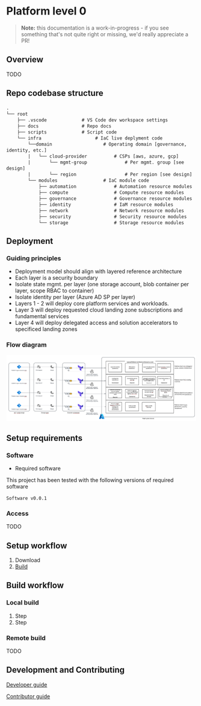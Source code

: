 # Platform level 0

> **Note:** this documentation is a work-in-progress - if you see something that's not quite right or missing, we'd really appreciate a PR!

## Overview

TODO

## Repo codebase structure
    .
    └── root
        ├── .vscode             # VS Code dev workspace settings
        ├── docs                # Repo docs
        ├── scripts             # Script code            
        └── infra                    # IaC live deplyment code
            └──domain                   # Operating domain [governance, identity, etc.]
            |   └── cloud-provider          # CSPs [aws, azure, gcp]
            |       └── mgmt-group              # Per mgmt. group [see design]
            |       └── region                  # Per region [see design]
            └── modules                 # IaC module code
                ├── automation              # Automation resource modules 
                ├── compute                 # Compute resource modules
                ├── governance              # Governance resource modules
                ├── identity                # IaM resource modules
                ├── network                 # Network resource modules
                ├── security                # Security resource modules
                └── storage                 # Storage resource modules


## Deployment

### Guiding principles
* Deployment model should align with layered reference architecture
* Each layer is a security boundary
* Isolate state mgmt. per layer (one storage account, blob container per layer, scope RBAC to container)
* Isolate identity per layer (Azure AD SP per layer) 
* Layers 1 - 2 will deploy core platform services and workloads.  
* Layer 3 will deploy requested cloud landing zone subscriptions and fundamental services
* Layer 4 will deploy delegated access and solution accelerators to specificed landing zones

### Flow diagram
![Deployment workflow design](./docs/platform-deployment.png "Deployment Workflow")

## Setup requirements

### Software

* Required software

This project has been tested with the following versions of required software

    Software v0.0.1

### Access

TODO

## Setup workflow

1. Download
2. [Build](#build)

## Build workflow

### Local build

1. Step
2. Step

### Remote build
TODO

## Development and Contributing  

[Developer guide](docs/guide-development.md)

[Contributor guide](CONTRIBUTING.md)